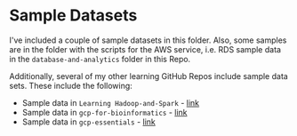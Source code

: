 # Sample Datasets 

I've included a couple of sample datasets in this folder.  Also, some samples are in the folder with the scripts for the AWS service, i.e. RDS sample data in the `database-and-analytics` folder in this Repo.

Additionally, several of my other learning GitHub Repos include sample data sets.
These include the following:
- Sample data in `Learning Hadoop-and-Spark` - [link](https://github.com/lynnlangit/learning-hadoop-and-spark/tree/master/0b-Example-Datasets)
- Sample data in `gcp-for-bioinformatics` - [link](https://github.com/lynnlangit/gcp-for-bioinformatics/tree/master/1_Files_%26_Data/genomic-data-samples)
- Sample data in `gcp-essentials` - [link](https://github.com/lynnlangit/gcp-essentials/tree/master/7_sample_data)